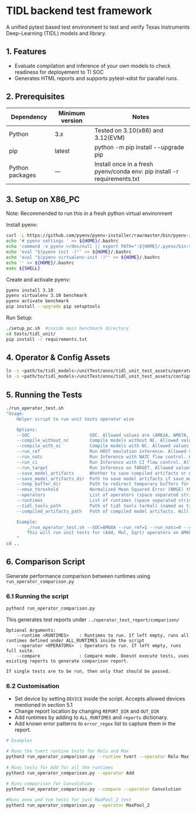 # TIDL backend test framework
A unified pytest based test environment to test and verify Texas Instruments Deep-Learning (TIDL) models and library.

## 1. Features
- Evaluate compilation and inference of your own models to check readiness for deployement to TI SOC <br>
- Generates HTML reports and supports pytest-xdist for parallel runs.

## 2. Prerequisites
| Dependency               | Minimum version | Notes |
|--------------------------|-----------------|-------|
| Python                   | 3.x             | Tested on 3.10(x86) and 3.12(EVM) |
| pip                      | latest          | python -m pip install --upgrade pip |
| Python packages          | —               | Install once in a fresh pyenv/conda env: pip install -r requirements.txt |

## 3. Setup on X86_PC

Note: Recommended to run this in a fresh python virtual environment

Install pyenv:<br>
```bash
curl -L https://github.com/pyenv/pyenv-installer/raw/master/bin/pyenv-installer | bash
echo '# pyenv settings ' >> ${HOME}/.bashrc
echo 'command -v pyenv >/dev/null || export PATH=":${HOME}/.pyenv/bin:$PATH"' >> ${HOME}/.bashrc
echo 'eval "$(pyenv init -)"' >> ${HOME}/.bashrc
echo 'eval "$(pyenv virtualenv-init -)"' >> ${HOME}/.bashrc
echo '' >> ${HOME}/.bashrc
exec ${SHELL}
```
Create and activate pyenv:<br>
```bash
pyenv install 3.10
pyenv virtualenv 3.10 benchmark
pyenv activate benchmark
pip install --upgrade pip setuptools
```

Run Setup:<br>
```bash
./setup_pc.sh  #inside main benchmark directory 
cd tests/tidl_unit/
pip install -r requirements.txt
```

## 4. Operator & Config Assets
```bash
ln -s <path/to/tidl_models>/unitTest/onnx/tidl_unit_test_assets/operators <path/to/edgeai-benchmark>tests/tidl_unit/tidl_unit_test_data/operators
ln -s <path/to/tidl_models>/unitTest/onnx/tidl_unit_test_assets/configs <path/to/edgeai-benchmark>tests/tidl_unit/tidl_unit_test_data/configs
```

## 5. Running the Tests

```bash
./run_operator_test.sh 
"Usage:
    Helper script to run unit tests operator wise

    Options:
    --SOC                       SOC. Allowed values are (AM62A, AM67A, AM68A, AM69A, TDA4VM)
    --compile_without_nc        Compile models without NC. Allowed values are (0,1). Default=0
    --compile_with_nc           Compile models with NC. Allowed values are (0,1). Default=1
    --run_ref                   Run HOST emulation inference. Allowed values are (0,1). Default=1
    --run_natc                  Run Inference with NATC flow control. Allowed values are (0,1). Default=0
    --run_ci                    Run Inference with CI flow control. Allowed values are (0,1). Default=0
    --run_target                Run Inference on TARGET. Allowed values are (0,1). Default=0
    --save_model_artifacts      Whether to save compiled artifacts or not. Allowed values are (0,1). Default=0
    --save_model_artifacts_dir  Path to save model artifacts if save_model_artifacts is 1. Default is work_dirs/modelartifacts
    --temp_buffer_dir           Path to redirect temporary buffers for x86 runs. Default is /dev/shm
    --nmse_threshold            Normalized Mean Squared Error (NMSE) thresehold for inference output. Default: 0.5
    --operators                 List of operators (space separated string) to run. By default every operator under tidl_unit_test_data/operators
    --runtimes                  List of runtimes (space separated string) to run tests. Allowed values are (onnxrt, tvmrt). Default=onnxrt
    --tidl_tools_path           Path of tidl tools tarball (named as tidl_tools.tar.gz)
    --compiled_artifacts_path   Path of compiled model artifacts. Will be used only for TARGET run.

    Example:
        ./run_operator_test.sh --SOC=AM68A --run_ref=1 --run_natc=0 --run_ci=0 --save_model_artifacts=1 --operators=\"Add Mul Sqrt\" --runtimes=\"onnxrt\"
        This will run unit tests for (Add, Mul, Sqrt) operators on AM68A using onnxrt runtime, aritifacts will be saved and will run Host emulation inference 
    "
cd ..
```

## 6. Comparison Script
Generate performance comparison between runtimes using `run_operator_comparison.py`

### 6.1 Running the script
```bash
python3 run_operator_comparison.py
```
This generates test reports under `../operator_test_report/comparison/`<br>
```text
Optional Arguments:
    --runtime <RUNTIMES>    : Runtimes to run. If left empty, runs all runtimes defined under ALL_RUNTIMES inside the script
    --operator <OPERATORS>  : Operators to run. If left empty, runs full suite.
    --compare               : Compare mode. Doesnt execute tests, uses existing reports to generate comparison report.   

If single tests are to be run, then only that should be passed.
```

### 6.2 Customisation
- Set device by setting `DEVICE` inside the script. Accepts allowed devices mentioned in section 5.1<br>
- Change report location by changing `REPORT_DIR` and `OUT_DIR`<br>
- Add runtimes by adding to `ALL_RUNTIMES` and `reports` dictionary.
- Add known error patterns to `error_regex` list to capture them in the report.

```bash
# Examples

# Runs the tvmrt runtine tests for Relu and Max
python3 run_operator_comparison.py --runtime tvmrt --operator Relu Max
    
# Runs tests for Add for all the runtimes
python3 run_operator_comparison.py --operator Add
    
# Runs comparison for Convolution
python3 run_operator_comparison.py --compare --operator Convolution

#Runs onnx and tvm tests for just MaxPool_2 test 
python3 run_operator_comparison.py --operator MaxPool_2
```
